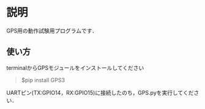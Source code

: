 # 説明
GPS用の動作試験用プログラムです．

## 使い方
terminalからGPSモジュールをインストールしてください
>$pip install GPS3

UARTピン(TX:GPIO14，RX:GPIO15)に接続したのち，GPS.pyを実行してください．

